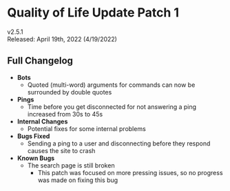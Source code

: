 # Quality of Life Update Patch 1

v2.5.1  
Released: April 19th, 2022 (4/19/2022)

## Full Changelog

- **Bots**
  - Quoted (multi-word) arguments for commands can now be surrounded by double quotes
- **Pings**
  - Time before you get disconnected for not answering a ping increased from 30s to 45s
- **Internal Changes**
  - Potential fixes for some internal problems
- **Bugs Fixed**
  - Sending a ping to a user and disconnecting before they respond causes the site to crash
- **Known Bugs**
  - The search page is still broken
    - This patch was focused on more pressing issues, so no progress was made on fixing this bug
